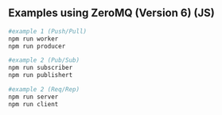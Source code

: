 ## Examples using ZeroMQ (Version 6) (JS)

```bash
#example 1 (Push/Pull)
npm run worker
npm run producer
```

```bash
#example 2 (Pub/Sub)
npm run subscriber
npm run publishert
```

```bash
#example 2 (Req/Rep)
npm run server
npm run client
```
